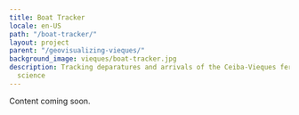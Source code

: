 ```yaml
---
title: Boat Tracker
locale: en-US
path: "/boat-tracker/"
layout: project
parent: "/geovisualizing-vieques/"
background_image: vieques/boat-tracker.jpg
description: Tracking deparatures and arrivals of the Ceiba-Vieques ferry using citizen
  science
---
```


Content coming soon.